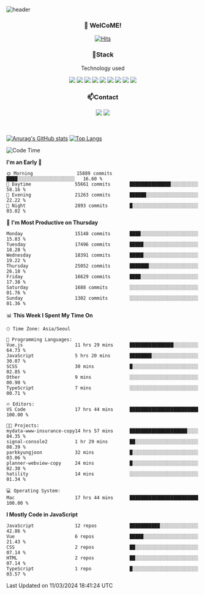 ![header](https://capsule-render.vercel.app/api?type=waving&color=gradient&height=200&text=Kyungjoon&fontAlign=70&fontAlignY=40&animation=twinkling)

<h3 align="center">👋 WelCoME!</h3>

<div align=center>
  
[![Hits](https://hits.seeyoufarm.com/api/count/incr/badge.svg?url=https%3A%2F%2Fgithub.com%2Fuvula6921&count_bg=%2322BAC9&title_bg=%23827F7F&icon=iconify.svg&icon_color=%2325A27F&title=visits&edge_flat=false)](https://hits.seeyoufarm.com)
  
</div>
<h3 align="center">📌Stack</h3>
<p align="center">Technology used</p>
<div align="center"><img src="https://img.shields.io/badge/HTML5-E34F26?style=flat-square&logo=HTML5&logoColor=white"></img> <img src="https://img.shields.io/badge/CSS3-0A84FF?style=flat-square&logo=CSS3&logoColor=white"></img> <img src="https://img.shields.io/badge/JavaScript-FFCD11?style=flat-square&logo=JavaScript&logoColor=white"></img> <img src="https://img.shields.io/badge/React-00BCF6?style=flat-square&logo=React&logoColor=white"></img> <img src="https://img.shields.io/badge/jQuery-3655FF?style=flat-square&logo=jQuery&logoColor=white"></img> <img src="https://img.shields.io/badge/Ruby-E0115F?style=flat-square&logo=Ruby&logoColor=white"></img> <img src="https://img.shields.io/badge/Python-4B8BBE?style=flat-square&logo=Python&logoColor=white"></img> <img src="https://img.shields.io/badge/Vue-4FC08D?style=flat-square&logo=Vue.js&logoColor=white"></img> <img src="https://img.shields.io/badge/Nuxt-00DC82?style=flat-square&logo=Nuxt.js&logoColor=white"></img></div>

<h3 align="center">📫Contact</h3>
<div align="center"><a href="https://velog.io/@uvula6921/"><img src="https://img.shields.io/badge/Blog-20c997?style=flat-square&logo=V&logoColor=white"/></a> <a href="pkj6921@gmail.com"><img src="https://img.shields.io/badge/Gmail-EA4335?style=flat-square&logo=Gmail&logoColor=white"/></a></div>
<br>
<br>

[![Anurag's GitHub stats](https://github-readme-stats.vercel.app/api?username=uvula6921&hide=stars,issues&show_icons=true&count_private=true&theme=tokyonight)](https://github.com/anuraghazra/github-readme-stats)
[![Top Langs](https://github-readme-stats.vercel.app/api/top-langs/?username=uvula6921&hide=css,jupyter%20notebook,html&exclude_repo=uvula6921,uvula6921.github.io&layout=compact&langs_count=8)](https://github.com/anuraghazra/github-readme-stats)

<!--START_SECTION:waka-->
![Code Time](http://img.shields.io/badge/Code%20Time-2%2C135%20hrs%2054%20mins-blue)

**I'm an Early 🐤** 

```text
🌞 Morning                15889 commits       ████░░░░░░░░░░░░░░░░░░░░░   16.60 % 
🌆 Daytime                55661 commits       ███████████████░░░░░░░░░░   58.16 % 
🌃 Evening                21263 commits       ██████░░░░░░░░░░░░░░░░░░░   22.22 % 
🌙 Night                  2893 commits        █░░░░░░░░░░░░░░░░░░░░░░░░   03.02 % 
```
📅 **I'm Most Productive on Thursday** 

```text
Monday                   15148 commits       ████░░░░░░░░░░░░░░░░░░░░░   15.83 % 
Tuesday                  17496 commits       █████░░░░░░░░░░░░░░░░░░░░   18.28 % 
Wednesday                18391 commits       █████░░░░░░░░░░░░░░░░░░░░   19.22 % 
Thursday                 25052 commits       ███████░░░░░░░░░░░░░░░░░░   26.18 % 
Friday                   16629 commits       ████░░░░░░░░░░░░░░░░░░░░░   17.38 % 
Saturday                 1688 commits        ░░░░░░░░░░░░░░░░░░░░░░░░░   01.76 % 
Sunday                   1302 commits        ░░░░░░░░░░░░░░░░░░░░░░░░░   01.36 % 
```


📊 **This Week I Spent My Time On** 

```text
🕑︎ Time Zone: Asia/Seoul

💬 Programming Languages: 
Vue.js                   11 hrs 29 mins      ████████████████░░░░░░░░░   64.73 % 
JavaScript               5 hrs 20 mins       ████████░░░░░░░░░░░░░░░░░   30.07 % 
SCSS                     30 mins             █░░░░░░░░░░░░░░░░░░░░░░░░   02.85 % 
Other                    9 mins              ░░░░░░░░░░░░░░░░░░░░░░░░░   00.90 % 
TypeScript               7 mins              ░░░░░░░░░░░░░░░░░░░░░░░░░   00.71 % 

🔥 Editors: 
VS Code                  17 hrs 44 mins      █████████████████████████   100.00 % 

🐱‍💻 Projects: 
mydata-www-insurance-copy14 hrs 57 mins      █████████████████████░░░░   84.35 % 
signal-console2          1 hr 29 mins        ██░░░░░░░░░░░░░░░░░░░░░░░   08.39 % 
parkkyungjoon            32 mins             █░░░░░░░░░░░░░░░░░░░░░░░░   03.06 % 
planner-webview-copy     24 mins             █░░░░░░░░░░░░░░░░░░░░░░░░   02.30 % 
hatility                 14 mins             ░░░░░░░░░░░░░░░░░░░░░░░░░   01.34 % 

💻 Operating System: 
Mac                      17 hrs 44 mins      █████████████████████████   100.00 % 
```

**I Mostly Code in JavaScript** 

```text
JavaScript               12 repos            ███████████░░░░░░░░░░░░░░   42.86 % 
Vue                      6 repos             █████░░░░░░░░░░░░░░░░░░░░   21.43 % 
CSS                      2 repos             ██░░░░░░░░░░░░░░░░░░░░░░░   07.14 % 
HTML                     2 repos             ██░░░░░░░░░░░░░░░░░░░░░░░   07.14 % 
TypeScript               1 repo              █░░░░░░░░░░░░░░░░░░░░░░░░   03.57 % 
```




 Last Updated on 11/03/2024 18:41:24 UTC
<!--END_SECTION:waka-->
